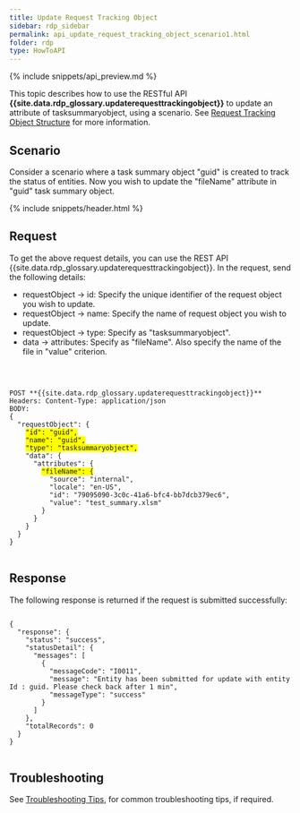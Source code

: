 ```yaml
---
title: Update Request Tracking Object
sidebar: rdp_sidebar 
permalink: api_update_request_tracking_object_scenario1.html
folder: rdp
type: HowToAPI
---
```


{% include snippets/api_preview.md %}

This topic describes how to use the RESTful API **{{site.data.rdp_glossary.updaterequesttrackingobject}}** to update an attribute of tasksummaryobject, using a scenario. See [Request Tracking Object Structure](api_request_tracking_object_structure.html) for more information.

## Scenario

Consider a scenario where a task summary object "guid" is created to track the status of entities. Now you wish to update the "fileName" attribute in "guid" task summary object.

{% include snippets/header.html %}

## Request

To get the above request details, you can use the REST API {{site.data.rdp_glossary.updaterequesttrackingobject}}. In the request, send the following details:

* requestObject -> id: Specify the unique identifier of the request object you wish to update.
* requestObject -> name: Specify the name of request object you wish to update.
* requestObject -> type: Specify as "tasksummaryobject".
* data -> attributes: Specify as "fileName". Also specify the name of the file in "value" criterion.
<br/>

<pre>
<code>
POST **{{site.data.rdp_glossary.updaterequesttrackingobject}}**
Headers: Content-Type: application/json
BODY: 
{
  "requestObject": {
    <span style="background-color: #FFFF00">"id": "guid",</span>
    <span style="background-color: #FFFF00">"name": "guid",</span>
    <span style="background-color: #FFFF00">"type": "tasksummaryobject",</span>
    "data": {
      "attributes": {
        <span style="background-color: #FFFF00">"fileName": {</span>
          "source": "internal",
          "locale": "en-US",
          "id": "79095090-3c0c-41a6-bfc4-bb7dcb379ec6",
          "value": "test_summary.xlsm"
        }
      }
    }
  }
}
</code>
</pre> 

## Response

The following response is returned if the request is submitted successfully:

<pre>
<code>
{
  "response": {
    "status": "success",
    "statusDetail": {
      "messages": [
        {
          "messageCode": "I0011",
          "message": "Entity has been submitted for update with entity Id : guid. Please check back after 1 min",
          "messageType": "success"
        }
      ]
    },
    "totalRecords": 0
  }
}
</code>
</pre>

## Troubleshooting

See [Troubleshooting Tips](api_troubleshooting_tips.html), for common troubleshooting tips, if required.